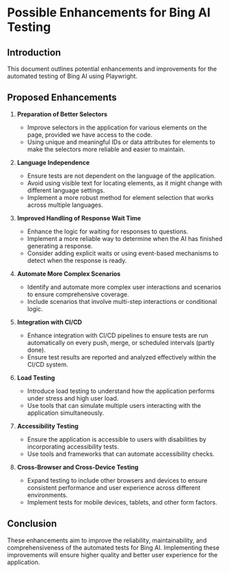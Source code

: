 # Possible Enhancements for Bing AI Testing

## Introduction

This document outlines potential enhancements and improvements for the automated testing of Bing AI using Playwright.

## Proposed Enhancements

1. **Preparation of Better Selectors**

   - Improve selectors in the application for various elements on the page, provided we have access to the code.
   - Using unique and meaningful IDs or data attributes for elements to make the selectors more reliable and easier to maintain.

2. **Language Independence**

   - Ensure tests are not dependent on the language of the application.
   - Avoid using visible text for locating elements, as it might change with different language settings.
   - Implement a more robust method for element selection that works across multiple languages.

3. **Improved Handling of Response Wait Time**

   - Enhance the logic for waiting for responses to questions.
   - Implement a more reliable way to determine when the AI has finished generating a response.
   - Consider adding explicit waits or using event-based mechanisms to detect when the response is ready.

4. **Automate More Complex Scenarios**

   - Identify and automate more complex user interactions and scenarios to ensure comprehensive coverage.
   - Include scenarios that involve multi-step interactions or conditional logic.

5. **Integration with CI/CD**

   - Enhance integration with CI/CD pipelines to ensure tests are run automatically on every push, merge, or scheduled intervals (partly done).
   - Ensure test results are reported and analyzed effectively within the CI/CD system.

6. **Load Testing**

   - Introduce load testing to understand how the application performs under stress and high user load.
   - Use tools that can simulate multiple users interacting with the application simultaneously.

7. **Accessibility Testing**

   - Ensure the application is accessible to users with disabilities by incorporating accessibility tests.
   - Use tools and frameworks that can automate accessibility checks.

8. **Cross-Browser and Cross-Device Testing**
   - Expand testing to include other browsers and devices to ensure consistent performance and user experience across different environments.
   - Implement tests for mobile devices, tablets, and other form factors.

## Conclusion

These enhancements aim to improve the reliability, maintainability, and comprehensiveness of the automated tests for Bing AI. Implementing these improvements will ensure higher quality and better user experience for the application.
